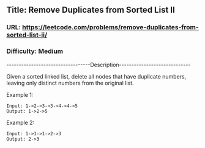 ## Title: Remove Duplicates from Sorted List II

### URL: https://leetcode.com/problems/remove-duplicates-from-sorted-list-ii/
### Difficulty: Medium

----------------------------------Description-----------------------------

Given a sorted linked list, delete all nodes that have duplicate numbers, leaving only distinct numbers from the original list.

Example 1:

```
Input: 1->2->3->3->4->4->5
Output: 1->2->5
```

Example 2:

```
Input: 1->1->1->2->3
Output: 2->3
```